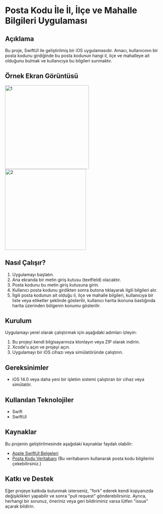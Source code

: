 # Posta Kodu İle İl, İlçe ve Mahalle Bilgileri Uygulaması

## Açıklama

Bu proje, SwiftUI ile geliştirilmiş bir iOS uygulamasıdır. Amacı, kullanıcının bir posta kodunu girdiğinde bu posta kodunun hangi il, ilçe ve mahalleye ait olduğunu bulmak ve kullanıcıya bu bilgileri sunmaktır.

## Örnek Ekran Görüntüsü

<img width="275" alt="1" src="https://github.com/mahmutkara01/PostCode-Swiftui/assets/92724610/8610fc2f-81fb-4d55-ba26-4053b3580251">
<img width="266" alt="2" src="https://github.com/mahmutkara01/PostCode-Swiftui/assets/92724610/4d3261d0-3228-4e30-afd8-7decfb5b3d15">


## Nasıl Çalışır?

1. Uygulamayı başlatın.
2. Ana ekranda bir metin giriş kutusu (textfield) olacaktır.
3. Posta kodunu bu metin giriş kutusuna girin.
4. Kullanıcı posta kodunu girdikten sonra butona tıklayarak ilgili bilgileri alır.
5. İlgili posta kodunun ait olduğu il, ilçe ve mahalle bilgileri, kullanıcıya bir liste veya etiketler şeklinde gösterilir, kullanıcı harita ikonuna bastığında harita üzerinden bölgenin konumu gösterilir.

## Kurulum

Uygulamayı yerel olarak çalıştırmak için aşağıdaki adımları izleyin:

1. Bu projeyi kendi bilgisayarınıza klonlayın veya ZIP olarak indirin.
2. Xcode'u açın ve projeyi açın.
3. Uygulamayı bir iOS cihazı veya simülatöründe çalıştırın.

## Gereksinimler

- iOS 14.0 veya daha yeni bir işletim sistemi çalıştıran bir cihaz veya simülatör.

## Kullanılan Teknolojiler

- Swift
- SwiftUI

## Kaynaklar

Bu projenin geliştirilmesinde aşağıdaki kaynaklar faydalı olabilir:

- [Apple SwiftUI Belgeleri](https://developer.apple.com/documentation/swiftui)
- [Posta Kodu Veritabanı](https://api.zippopotam.us/tr/34000) (Bu veritabanını kullanarak posta kodu bilgilerini çekebilirsiniz.)

## Katkı ve Destek

Eğer projeye katkıda bulunmak isterseniz, "fork" ederek kendi kopyanızda değişiklikleri yapabilir ve sonra "pull request" gönderebilirsiniz. Ayrıca, herhangi bir sorunuz, öneriniz veya geri bildiriminiz varsa lütfen "issue" açarak bildirin.
